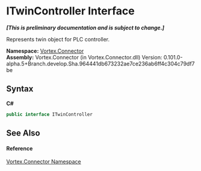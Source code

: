 # ITwinController Interface
 _**\[This is preliminary documentation and is subject to change.\]**_

Represents twin object for PLC controller.

**Namespace:**&nbsp;<a href="N_Vortex_Connector.md">Vortex.Connector</a><br />**Assembly:**&nbsp;Vortex.Connector (in Vortex.Connector.dll) Version: 0.101.0-alpha.5+Branch.develop.Sha.964441db673232ae7ce236ab6ff4c304c79df7be

## Syntax

**C#**<br />
``` C#
public interface ITwinController
```


## See Also


#### Reference
<a href="N_Vortex_Connector.md">Vortex.Connector Namespace</a><br />